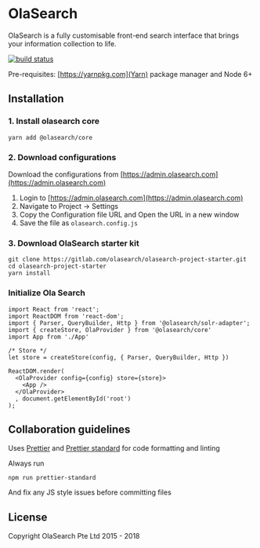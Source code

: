 # OlaSearch
OlaSearch is a fully customisable front-end search interface that brings your information collection to life.

[![build status](https://gitlab.com/olasearch/olasearch-core/badges/master/build.svg)](https://gitlab.com/olasearch/olasearch-core/commits/master)

Pre-requisites: [https://yarnpkg.com](Yarn) package manager and Node 6+

## Installation

### 1. Install olasearch core

```
yarn add @olasearch/core
```

### 2. Download configurations
Download the configurations from [https://admin.olasearch.com](https://admin.olasearch.com)

1. Login to [https://admin.olasearch.com](https://admin.olasearch.com)
2. Navigate to Project -> Settings
3. Copy the Configuration file URL and Open the URL in a new window
4. Save the file as `olasearch.config.js`

### 3. Download OlaSearch starter kit

```
git clone https://gitlab.com/olasearch/olasearch-project-starter.git
cd olasearch-project-starter
yarn install
```

### Initialize Ola Search

```
import React from 'react';
import ReactDOM from 'react-dom';
import { Parser, QueryBuilder, Http } from '@olasearch/solr-adapter';
import { createStore, OlaProvider } from '@olasearch/core'
import App from './App'

/* Store */
let store = createStore(config, { Parser, QueryBuilder, Http })

ReactDOM.render(
  <OlaProvider config={config} store={store}>
    <App />
  </OlaProvider>
  , document.getElementById('root')
);
```



## Collaboration guidelines

Uses [Prettier](prettier.io) and [Prettier standard](https://github.com/sheerun/prettier-standard) for code formatting and linting

Always run

````
npm run prettier-standard
````

And fix any JS style issues before committing files


## License

Copyright OlaSearch Pte Ltd 2015 - 2018
